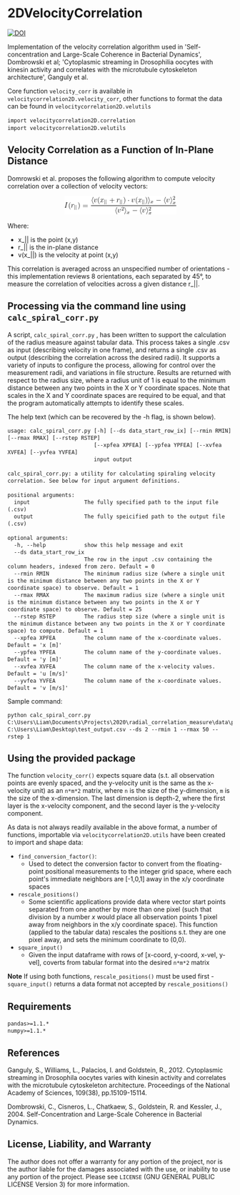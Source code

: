 # 2DVelocityCorrelation

[![DOI](https://zenodo.org/badge/414017395.svg)](https://zenodo.org/badge/latestdoi/414017395)

Implementation of the velocity correlation algorithm used in 'Self-concentration and Large-Scale Coherence in Bacterial Dynamics', Dombrowski et al; 'Cytoplasmic streaming in Drosophilia oocytes with kinesin activity and correlates with the microtubule cytoskeleton architecture', Ganguly et al.

Core function `velocity_corr` is available in `velocitycorrelation2D.velocity_corr`, other functions to format the data can be found in `velocitycorrelation2D.velutils`

`import velocitycorrelation2D.correlation`  
`import velocitycorrelation2D.velutils`


## Velocity Correlation as a Function of In-Plane Distance

Domrowski et al. proposes the following algorithm to compute velocity correlation over a collection of velocity vectors:
<p align="center">
  <img src = "READMEAssets\correlation_eq.png" alt="I(r_{||}) = \frac{\langle v(x_{||}+r_{||})\cdot v(x_{||})\rangle_x - \langle v \rangle^{2}_x}{\langle v^2\rangle_x - \langle v \rangle^{2}_x}"/>
</p>

Where:
 - x_|| is the point (x,y)
 - r_|| is the in-plane distance
 - v(x_||) is the velocity at point (x,y)

This correlation is averaged across an unspecified number of orientations - this implementation reviews 8 orientations, each separated by 45°, to measure the correlation of velocities across a given distance r_||.

## Processing via the command line using `calc_spiral_corr.py`

A script, `calc_spiral_corr.py` , has been written to support the calculation of the radius measure against tabular data. This process takes a single .csv as input (describing velocity in one frame), and returns a single .csv as output (describing the correlation across the desired radii). It supports a variety of inputs to configure the process, allowing for control over the measurement radii, and variations in file structure. Results are returned with respect to the radius size, where a radius unit of 1 is equal to the minimum distance between any two points in the X or Y coordinate spaces. Note that scales in the X and Y coordinate spaces are required to be equal, and that the program automatically attempts to identify these scales.


The help text (which can be recovered by the -h flag, is shown below).

    usage: calc_spiral_corr.py [-h] [--ds data_start_row_ix] [--rmin RMIN] [--rmax RMAX] [--rstep RSTEP]
                               [--xpfea XPFEA] [--ypfea YPFEA] [--xvfea XVFEA] [--yvfea YVFEA]
                               input output

    calc_spiral_corr.py: a utility for calculating spiraling velocity correlation. See below for input argument definitions.

    positional arguments:
      input                 The fully specified path to the input file (.csv)
      output                The fully speicified path to the output file (.csv)

    optional arguments:
      -h, --help            show this help message and exit
      --ds data_start_row_ix
                            The row in the input .csv containing the column headers, indexed from zero. Default = 0
      --rmin RMIN           The minimum radius size (where a single unit is the minimum distance between any two points in the X or Y coordinate space) to observe. Default = 1
      --rmax RMAX           The maximum radius size (where a single unit is the minimum distance between any two points in the X or Y coordinate space) to observe. Default = 25
      --rstep RSTEP         The radius step size (where a single unit is the minimum distance between any two points in the X or Y coordinate space) to compute. Default = 1
      --xpfea XPFEA         The column name of the x-coordinate values. Default = 'x [m]'
      --ypfea YPFEA         The column name of the y-coordinate values. Default = 'y [m]'
      --xvfea XVFEA         The column name of the x-velocity values. Default = 'u [m/s]'
      --yvfea YVFEA         The column name of the x-coordinate values. Default = 'v [m/s]'


Sample command: <br/>

    python calc_spiral_corr.py C:\Users\Liam\Documents\Projects\2020\radial_correlation_measure\data\px_basis\PIVlab_0001.txt C:\Users\Liam\Desktop\test_output.csv --ds 2 --rmin 1 --rmax 50 --rstep 1

## Using the provided package
The function `velocity_corr()` expects square data (s.t. all observation points are evenly spaced, and the y-velocity unit is the same as the x-velocity unit) as an `n*m*2` matrix, where `n` is the size of the y-dimension, `m` is the size of the x-dimension. The last dimension is depth-2, where the first layer is the x-velocity component, and the second layer is the y-velocity component.

As data is not always readily available in the above format, a number of functions, importable via `velocitycorrelation2D.utils` have been created to import and shape data:

- `find_conversion_factor()`:
  - Used to detect the conversion factor to convert from the floating-point positional measurements to the integer grid space, where each point's immediate neighbors are [-1,0,1] away in the x/y coordinate spaces
- `rescale_positions()`
  - Some scientific applications provide data where vector start points separated from one another by more than one pixel (such that division by a number *x* would place all observation points 1 pixel away from neighbors in the x/y coordinate space). This function (applied to the tabular data) rescales the positions s.t. they are one pixel away, and sets the minimum coordinate to (0,0).
- `square_input()`
  - Given the input dataframe with rows of [x-coord, y-coord, x-vel, y-vel], coverts from tabular format into the desired `n*m*2` matrix

**Note** If using both functions, `rescale_positions()` must be used first - `square_input()` returns a data format not accepted by `rescale_positions()`

## Requirements
    pandas>=1.1.*
    numpy>=1.1.*


## References

Ganguly, S., Williams, L., Palacios, I. and Goldstein, R., 2012. Cytoplasmic streaming in Drosophila oocytes varies with kinesin activity and correlates with the microtubule cytoskeleton architecture. Proceedings of the National Academy of Sciences, 109(38), pp.15109-15114.

Dombrowski, C., Cisneros, L., Chatkaew, S., Goldstein, R. and Kessler, J., 2004. Self-Concentration and Large-Scale Coherence in Bacterial Dynamics.

## License, Liability, and Warranty
The author does not offer a warranty for any portion of the project, nor is the author liable for the damages associated with the use, or inability to use any portion of the project. Please see `LICENSE` (GNU GENERAL PUBLIC LICENSE Version 3) for more information.
